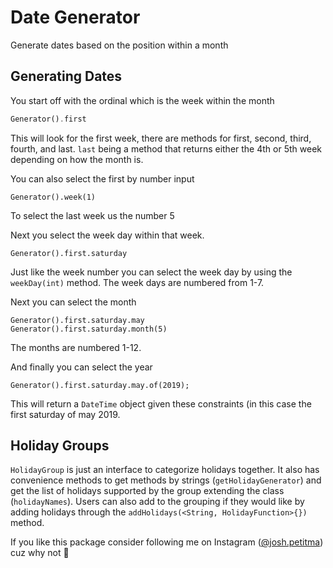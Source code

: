 # Date Generator

Generate dates based on the position within a month

## Generating Dates

You start off with the ordinal which is the week within the month

```dart
Generator().first
```

This will look for the first week, there are methods for first, second, third,
fourth, and last. `last` being a method that returns either the 4th or 5th week
depending on how the month is.

You can also select the first by number input

```
Generator().week(1)
```

To select the last week us the number 5

Next you select the week day within that week.

```
Generator().first.saturday
```

Just like the week number you can select the week day by using the
`weekDay(int)` method. The week days are numbered from 1-7.

Next you can select the month

```
Generator().first.saturday.may
Generator().first.saturday.month(5)
```

The months are numbered 1-12.

And finally you can select the year

```
Generator().first.saturday.may.of(2019);
```

This will return a `DateTime` object given these constraints (in this case the
first saturday of may 2019.

## Holiday Groups

`HolidayGroup` is just an interface to categorize holidays together. It also has
convenience methods to get methods by strings (`getHolidayGenerator`) and get
the list of holidays supported by the group extending the class
(`holidayNames`). Users can also add to the grouping if they would like by
adding holidays through the `addHolidays(<String, HolidayFunction>{})` method.

If you like this package consider following me on Instagram
([@josh.petitma](https://instagram.com/josh.petitma)) cuz why not 🤷
